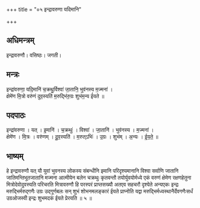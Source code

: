 +++
title = "०५ इन्द्रावरुणा यदिमानि"

+++
## अधिमन्त्रम्
इन्द्रावरुणौ। वसिष्ठः। जगती।

## मन्त्रः
इन्द्रा॑वरुणा॒ यदि॒मानि॑ च॒क्रथु॒र्विश्वा॑ जा॒तानि॒ भुव॑नस्य म॒ज्मना॑ ।  
क्षेमे॑ण मि॒त्रो वरु॑णं दुव॒स्यति॑ म॒रुद्भि॑रु॒ग्रः शुभ॑म॒न्य ई॑यते ॥

## पदपाठः
इन्द्रा॑वरुणा । यत् । इ॒मानि॑ । च॒क्रथुः॑ । विश्वा॑ । जा॒तानि॑ । भुव॑नस्य । म॒ज्मना॑ ।  
क्षेमे॑ण । मि॒त्रः । वरु॑णम् । दु॒व॒स्यति॑ । म॒रुत्ऽभिः॑ । उ॒ग्रः । शुभ॑म् । अ॒न्यः । ई॒य॒ते॒ ॥

## भाष्यम्
हे इन्द्रावरुणौ यत् यौ युवां भुवनस्य लोकस्य संबन्धीनि इमानि परिदृश्यमानानि विश्वा सर्वाणि जातानि जातिमन्तिभूतजातानि मज्मना आत्मीयेन बलेन चक्रथुः कृतवन्तौ तयोर्युवयोर्मध्ये एकं वरुणं क्षेमेण रक्षणहेतुना मित्रोदेवोदुवस्यति परिचरति मित्रावरुणौ हि परस्परं प्राप्तसख्यौ अतएव सहचरौ दृश्येते अन्यएकः इन्द्रः मरुद्भिर्मरुद्गणैः उग्रः उद्गूर्णबलः सन् शुभं शोभनमलङ्कारं ईयते प्राप्नोति यद्वा मरुद्भिर्मध्यस्थानैर्देवगणैःसर्धं उग्रओजस्वी इन्द्रः शुभमदकं ईयते प्रेरयति ॥ ५ ॥